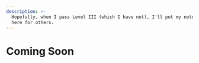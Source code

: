 ```yaml
---
description: >-
  Hopefully, when I pass Level III (which I have not), I'll put my notes out
  here for others.
---
```


# Coming Soon

